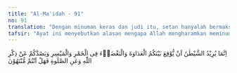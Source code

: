 ```yaml
---
title: "Al-Ma'idah - 91"
no: 91
translation: "Dengan minuman keras dan judi itu, setan hanyalah bermaksud menimbulkan permusuhan dan kebencian di antara kamu, dan menghalang-halangi kamu dari mengingat Allah dan melaksanakan salat, maka tidakkah kamu mau berhenti?"
tafsir: "Ayat ini menyebutkan alasan mengapa Allah mengharamkan meminum khamar dan berjudi bagi orang-orang mukmin. Alasan yang disebutkan dalam ayat ini ada dua macam, Pertama, karena dengan kedua perbuatan itu setan ingin menimbulkan permusuhan dan rasa saling membenci di antara sesama manusia. Kedua, karena akan melalaikan mereka dari mengingat Allah dan salat.\n\nPada ayat yang lain telah disebutkan bahwa minum khamar dan berjudi adalah perbuatan keji dan termasuk perbuatan setan. Artinya setanlah yang menggoda manusia untuk melakukannya agar timbul permusuhan dan rasa saling membenci antara mereka.\n\nTimbulnya berbagai bahaya tersebut pada orang yang suka minum khamar dan berjudi, tak dapat dipungkiri. Kenyataan yang dialami oleh orang-orang semacam itu cukup menjadi bukti. Peminum khamar tentulah pemabuk. Orang yang mabuk tentu kehilangan kesadaran. Orang yang hilang kesadarannya mudah melakukan perbuatan yang tidak layak, atau mengucapkan kata-kata yang seharusnya tidak diucapkannya. Perbuatan dan perkataannya itu sering kali merugikan orang lain, sehingga menimbulkan permusuhan antara mereka. Di sisi lain, orang yang sedang mabuk tentu tidak ingat untuk melakukan ibadah dan zikir atau apabila ia melakukannya, tentu dengan cara yang tidak benar dan tidak khusyuk. Apalagi minum minuman keras menimbulkan kecanduan bahkan bisa menjadikan seseorang tergantung, yaitu ia tidak dapat bekerja jika tidak minum lebih dulu.\n\nOrang yang suka berjudi biasanya selalu berharap akan menang. Oleh karena itu, ia tidak pernah jera dari perbuatan itu, selagi ia masih mempunyai uang, atau barang yang akan dipertaruhkannya. Ketika uang atau barangnya telah habis, ia akan berusaha untuk mengambil hak orang lain dengan jalan yang tidak sah. Betapa banyak ditemui pegawai atau karyawan perusahaan yang telah mengkorup uang yang dihabiskannya di meja judi. Di antara penjudi-penjudi itu sendiri timbul rasa permusuhan, karena masing-masing ingin mengalahkan lawannya, atau ingin membalas dendam kepada lawan yang telah mengalahkannya. Seorang penjudi tentu sering melupakan ibadah, karena mereka yang sedang asyik berjudi, tidak akan menghentikan permainannya untuk melakukan ibadah, sebab hati mereka sudah tunduk kepada setan yang senantiasa berusaha untuk menghalang-halangi manusia beribadah kepada Allah dan menghendakinya ke meja judi.\n\nPada ayat ini Allah hanya menyebutkan bahaya khamar dan berjudi, sedang bahaya mempersembahkan korban untuk berhala serta mengundi nasib tidak lagi disebutkan. Bila kita teliti, dapatlah dikatakan bahwa hal itu disebabkan oleh dua hal.\n\nPertama, karena kurban untuk patung dan mengundi nasib itu telah disebutkan hukumnya dalam firman Allah:\n\n¦ dan (diharamkan pula) yang disembelih untuk berhala. Dan (diharamkan pula) mengundi nasib dengan azlam (anak panah), (karena) itu suatu perbuatan fasik. (al-Ma'idah/5: 3)\n\nKedua perbuatan itu, dalam ayat tersebut telah dinyatakan sebagai \"Kefasikan\".\n\nKedua, ialah karena khamar dan judi itu amat besar bahayanya. Itulah yang diutamakan pengharamannya dalam ayat ini, karena sebagian kaum Muslimin masih saja melakukannya sesudah turunnya ayat 219 Surah al-Baqarah/2 dan ayat 43 Surah an-Nisa'/4, terutama mengenai khamar.\n\nSetelah menjelaskan bahaya-bahaya yang ditimbulkan oleh khamar dan judi, maka Allah, dengan nada bertanya memperingatkan orang-orang mukmin. \"apakah mereka mau berhenti (dari mengerjakan pekerjaan itu)?\" Maksudnya ialah bahwa setelah mereka diberi tahu tentang bahaya yang demikian besar dari perbuatan-perbuatan itu, maka hendaklah mereka menghentikannya, karena mereka sendirilah yang akan menanggung akibatnya, yaitu kerugian di dunia dan di akhirat. Di dunia ini mereka akan mengalami kerugian harta benda dan kesehatan badan serta permusuhan dan kebencian orang lain terhadap mereka; sedangkan di akhirat mereka akan ditimpa kemurkaan dan azab dari Allah.\n\nDi samping minuman khamar yang memabukkan, kita juga dilarang mengkonsumsi beberapa zat yang memabukkan, seperti narkotika dan obat-obat berbahaya (narkoba) serta obat-obat adiktif lainnya, karena dapat merusak jaringan tubuh, menimbulkan ketergantungan dan menghilangkan kesadaran pada pelakunya.\n\nDi dalam kitab hadis Musnad Ahmad, dan Sunan Abi Daud serta at-Tirmidzi disebutkan satu riwayat bahwa 'Umar bin Khaththab pernah berdoa kepada Allah, \"Ya Allah, berilah kami penjelasan yang memuaskan mengenai masalah khamar.\" Maka setelah turun ayat 219 Surah al-Baqarah/2, Rasulullah, membacakan ayat itu kepadanya, tetapi beliau masih saja belum merasa puas, dan beliau tetap berdoa seperti tersebut di atas. Demikian pula setelah turun ayat (43) Surah an-Nisa'/4. Tetapi setelah turun ayat-ayat 90 dan 91 Surah al-Ma'idah/5 ini, beliau dipanggil dan dibacakan kepadanya ayat-ayat tersebut. Beliau merasa puas. Setelah bacaan itu sampai kepada firman Allah:\n\nMaka maukah kamu berhenti (dari mengerjakan pekerjaan itu)? \n\nPara sahabat termasuk 'Umar bin Khaththab menjawab Artinya: \"Kami berhenti, kami berhenti.\""
---
```


اِنَّمَا يُرِيْدُ الشَّيْطٰنُ اَنْ يُّوْقِعَ بَيْنَكُمُ الْعَدَاوَةَ وَالْبَغْضَاۤءَ فِى الْخَمْرِ وَالْمَيْسِرِ وَيَصُدَّكُمْ عَنْ ذِكْرِ اللّٰهِ وَعَنِ الصَّلٰوةِ فَهَلْ اَنْتُمْ مُّنْتَهُوْنَ 
